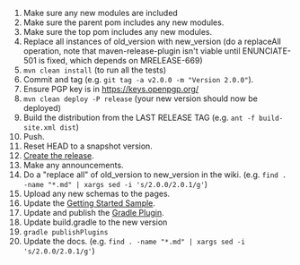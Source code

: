 1. Make sure any new modules are included
  1. Make sure the parent pom includes any new modules.
  2. Make sure the top pom includes any new modules.
2. Replace all instances of old_version with new_version (do a replaceAll operation, note that maven-release-plugin
    isn't viable until ENUNCIATE-501 is fixed, which depends on MRELEASE-669)
3. `mvn clean install` (to run all the tests)
4. Commit and tag (e.g. `git tag -a v2.0.0 -m "Version 2.0.0"`).
5. Ensure PGP key is in https://keys.openpgp.org/
6. `mvn clean deploy -P release` (your new version should now be deployed)
7. Build the distribution from the LAST RELEASE TAG (e.g. `ant -f build-site.xml dist`)
8. Push.
9. Reset HEAD to a snapshot version.
10. [Create the release](https://github.com/stoicflame/enunciate/releases).
11. Make any announcements.
12. Do a "replace all" of old_version to new_version in the wiki. (e.g. `find . -name "*.md" | xargs sed -i 's/2.0.0/2.0.1/g'`)
13. Upload any new schemas to the pages.
14. Update the [Getting Started Sample](https://github.com/stoicflame/enunciate-sample).
15. Update and publish the [Gradle Plugin](https://github.com/stoicflame/enunciate-gradle).
  1. Update build.gradle to the new version
  2. `gradle publishPlugins`
  3. Update the docs.  (e.g. `find . -name "*.md" | xargs sed -i 's/2.0.0/2.0.1/g'`)

